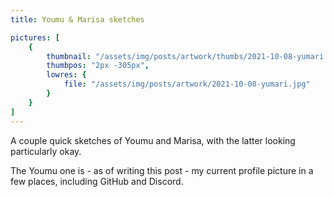 ```yaml
---
title: Youmu & Marisa sketches

pictures: [
	{
		thumbnail: "/assets/img/posts/artwork/thumbs/2021-10-08-yumari.jpg",
		thumbpos: "2px -305px",
		lowres: {
			file: "/assets/img/posts/artwork/2021-10-08-yumari.jpg"
		}
	}
]
---
```

A couple quick sketches of Youmu and Marisa, with the latter looking particularly okay.

The Youmu one is - as of writing this post - my current profile picture in a few places, including GitHub and Discord.
